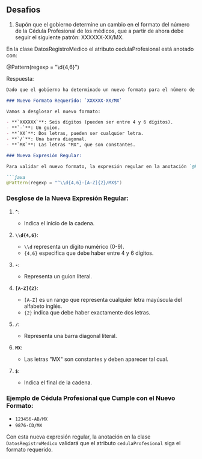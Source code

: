 ## Desafios

1. Supón que el gobierno determine un cambio en el formato del número de la Cédula Profesional de los médicos, que a partir de ahora debe seguir el siguiente patrón: XXXXXX-XX/MX.

En la clase DatosRegistroMedico el atributo cedulaProfesional está anotado con:

@Pattern(regexp = "\\d{4,6}")

Respuesta:

```markdown
Dado que el gobierno ha determinado un nuevo formato para el número de la Cédula Profesional de los médicos, que debe seguir el patrón `XXXXXX-XX/MX`, la expresión regular actual en la clase `DatosRegistroMedico`, que es `@Pattern(regexp = "\\d{4,6}")`, no es suficiente para validar este nuevo formato.

### Nuevo Formato Requerido: `XXXXXX-XX/MX`

Vamos a desglosar el nuevo formato:

- **`XXXXXX`**: Seis dígitos (pueden ser entre 4 y 6 dígitos).
- **`-`**: Un guion.
- **`XX`**: Dos letras, pueden ser cualquier letra.
- **`/`**: Una barra diagonal.
- **`MX`**: Las letras "MX", que son constantes.

### Nueva Expresión Regular:

Para validar el nuevo formato, la expresión regular en la anotación `@Pattern` debería modificarse de la siguiente manera:

```java
@Pattern(regexp = "^\\d{4,6}-[A-Z]{2}/MX$")
```

### Desglose de la Nueva Expresión Regular:

1. **`^`**:
   - Indica el inicio de la cadena.

2. **`\\d{4,6}`**:
   - `\\d` representa un dígito numérico (0-9).
   - `{4,6}` especifica que debe haber entre 4 y 6 dígitos.

3. **`-`**:
   - Representa un guion literal.

4. **`[A-Z]{2}`**:
   - `[A-Z]` es un rango que representa cualquier letra mayúscula del alfabeto inglés.
   - `{2}` indica que debe haber exactamente dos letras.

5. **`/`**:
   - Representa una barra diagonal literal.

6. **`MX`**:
   - Las letras "MX" son constantes y deben aparecer tal cual.

7. **`$`**:
   - Indica el final de la cadena.

### Ejemplo de Cédula Profesional que Cumple con el Nuevo Formato:

- `123456-AB/MX`
- `9876-CD/MX`

Con esta nueva expresión regular, la anotación en la clase `DatosRegistroMedico` validará que el atributo `cedulaProfesional` siga el formato requerido.
```